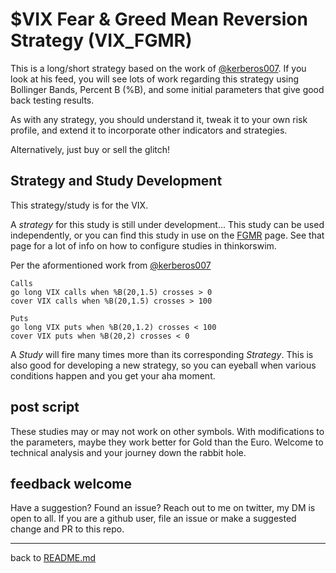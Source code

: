 # $VIX Fear & Greed Mean Reversion Strategy (VIX_FGMR) #

This is a long/short strategy based on the work of [@kerberos007](https://twitter.com/kerberos007). If you look at his feed, you will see lots of work regarding this strategy using Bollinger Bands, Percent B (%B), and some initial parameters that give good back testing results.

As with any strategy, you should understand it, tweak it to your own risk profile, and extend it to incorporate other indicators and strategies.

Alternatively, just buy or sell the glitch!

## Strategy and Study Development ##

This strategy/study is for the VIX.

A *strategy* for this study is still under development... This study can be used independently, or you can find this study in use on the [FGMR](/FGMR/FGMR.md) page. See that page for a lot of info on how to configure studies in thinkorswim.

Per the aformentioned work from [@kerberos007](https://twitter.com/kerberos007)

    Calls
    go long VIX calls when %B(20,1.5) crosses > 0
    cover VIX calls when %B(20,1.5) crosses > 100
    
    Puts
    go long VIX puts when %B(20,1.2) crosses < 100
    cover VIX puts when %B(20,2) crosses < 0

A *Study* will fire many times more than its corresponding *Strategy*. This is also good for developing a new strategy, so you can eyeball when various conditions happen and you get your aha moment.

## post script ##

These studies may or may not work on other symbols. With modifications to the parameters, maybe they work better for Gold than the Euro. Welcome to technical analysis and your journey down the rabbit hole.

## feedback welcome ##

Have a suggestion? Found an issue? Reach out to me on twitter, my DM is open to all. If you are a github user, file an issue or make a suggested change and PR to this repo.


---
back to [README.md](/README.md)